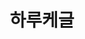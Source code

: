 ---
title: "하루케글"
permalink: /categories/하루케글/
layout: category
author_profile: true
taxonomy: 하루케글
---